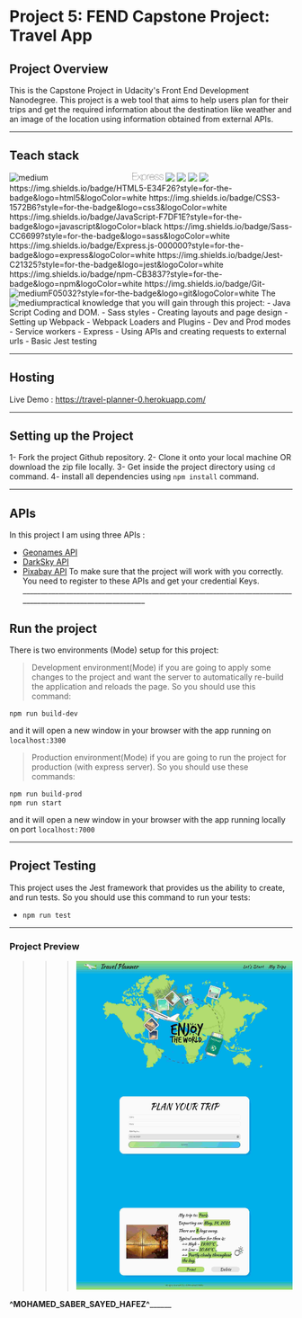 # Project 5: FEND Capstone Project: Travel App


## Project Overview
This is the Capstone Project in Udacity's Front End Development Nanodegree.
This project is a web tool that aims to help users plan for their trips and get the required information about the destination 
like weather and an image of the location using information obtained from external APIs. 
_____________________________________________________________________________________________________________
## Teach stack
<div align="center">
  <img width="55" src="https://raw.githubusercontent.com/gilbarbara/logos/master/logos/express.svg"/>
  <img width="55" src="https://raw.githubusercontent.com/gilbarbara/logos/master/logos/jest.svg"/>
  <img width="55" src="https://raw.githubusercontent.com/gilbarbara/logos/master/logos/loader.svg"/>
  <img width="55" src="https://raw.githubusercontent.com/gilbarbara/logos/master/logos/node-sass.svg"/>
  <img width="55" src="https://raw.githubusercontent.com/gilbarbara/logos/master/logos/webpack.svg"/>
  <img align="left" alt="medium" src="https://img.shields.io/badge/medium-%2312100E.svg?&style=for-the-badge&logo=medium&logoColor=white" />
</div>
https://img.shields.io/badge/HTML5-E34F26?style=for-the-badge&logo=html5&logoColor=white
https://img.shields.io/badge/CSS3-1572B6?style=for-the-badge&logo=css3&logoColor=white
https://img.shields.io/badge/JavaScript-F7DF1E?style=for-the-badge&logo=javascript&logoColor=black
https://img.shields.io/badge/Sass-CC6699?style=for-the-badge&logo=sass&logoColor=white
https://img.shields.io/badge/Express.js-000000?style=for-the-badge&logo=express&logoColor=white
https://img.shields.io/badge/Jest-C21325?style=for-the-badge&logo=jest&logoColor=white
https://img.shields.io/badge/npm-CB3837?style=for-the-badge&logo=npm&logoColor=white
https://img.shields.io/badge/Git-F05032?style=for-the-badge&logo=git&logoColor=white
<img align="left" alt="medium" src="https://img.shields.io/badge/medium-%2312100E.svg?&style=for-the-badge&logo=medium&logoColor=white" />
<img align="left" alt="medium" src="https://img.shields.io/badge/medium-%2312100E.svg?&style=for-the-badge&logo=medium&logoColor=white" />
The practical knowledge that you will gain through this project:
- Java Script Coding and DOM.
- Sass styles
- Creating layouts and page design
- Setting up Webpack
- Webpack Loaders and Plugins
- Dev and Prod modes
- Service workers
- Express
- Using APIs and creating requests to external urls
- Basic Jest testing

_____________________________________________________________________________________________________________
## Hosting
Live Demo : https://travel-planner-0.herokuapp.com/
_____________________________________________________________________________________________________________

## Setting up the Project
1- Fork the project Github repository.
2- Clone it onto your local machine OR download the zip file locally.
3- Get inside the project directory using `cd` command.
4- install all dependencies using `npm install` command.
_____________________________________________________________________________________________________________

## APIs
In this project I am using three APIs :
- [Geonames API](http://www.geonames.org/export/web-services.html)
- [DarkSky API](https://darksky.net/dev)
- [Pixabay API](https://pixabay.com/api/docs/)
To make sure that the project will work with you correctly. You need to register to these APIs and get your credential Keys. _____________________________________________________________________________________________________________

## Run the project
There is two environments (Mode) setup for this project:

> Development environment(Mode)
if you are going to apply some changes to the project and want the server to automatically re-build the application and reloads the page.
So you should use this command:
```
npm run build-dev
``` 
and it will open a new window in your browser with the app running on `localhost:3300`

> Production environment(Mode)
if you are going to run the project for production (with express server). 
So you should use these commands:
```
npm run build-prod
npm run start
```
and it will open a new window in your browser with the app running locally on port `localhost:7000`
_____________________________________________________________________________________________________________

## Project Testing
This project uses the Jest framework that provides us the ability to create, and run tests.
So you should use this command to run your tests:
- `npm run test`
_____________________________________________________________________________________________________________

### Project Preview  
>>> ![Screenshote for web page](Project_Review.png)

______________________________________^MOHAMED_SABER_SAYED_HAFEZ^____________________________________________
